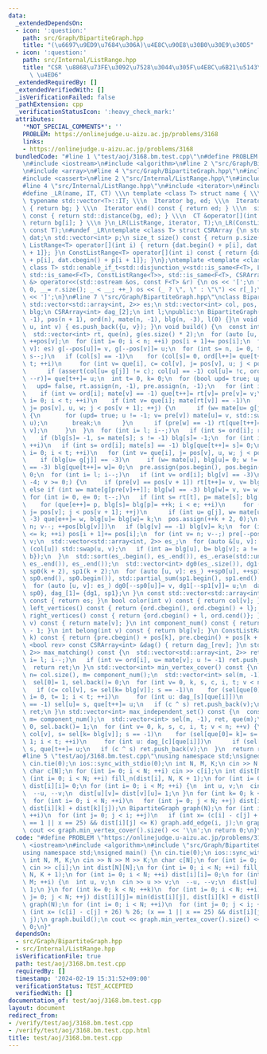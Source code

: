 ```yaml
---
data:
  _extendedDependsOn:
  - icon: ':question:'
    path: src/Graph/BipartiteGraph.hpp
    title: "(\u6697\u9ED9\u7684\u306A)\u4E8C\u90E8\u30B0\u30E9\u30D5"
  - icon: ':question:'
    path: src/Internal/ListRange.hpp
    title: "CSR \u8868\u73FE\u3092\u7528\u3044\u305F\u4E8C\u6B21\u5143\u914D\u5217\
      \ \u4ED6"
  _extendedRequiredBy: []
  _extendedVerifiedWith: []
  _isVerificationFailed: false
  _pathExtension: cpp
  _verificationStatusIcon: ':heavy_check_mark:'
  attributes:
    '*NOT_SPECIAL_COMMENTS*': ''
    PROBLEM: https://onlinejudge.u-aizu.ac.jp/problems/3168
    links:
    - https://onlinejudge.u-aizu.ac.jp/problems/3168
  bundledCode: "#line 1 \"test/aoj/3168.bm.test.cpp\"\n#define PROBLEM \"https://onlinejudge.u-aizu.ac.jp/problems/3168\"\
    \n#include <iostream>\n#include <algorithm>\n#line 2 \"src/Graph/BipartiteGraph.hpp\"\
    \n#include <array>\n#line 4 \"src/Graph/BipartiteGraph.hpp\"\n#include <numeric>\n\
    #include <cassert>\n#line 2 \"src/Internal/ListRange.hpp\"\n#include <vector>\n\
    #line 4 \"src/Internal/ListRange.hpp\"\n#include <iterator>\n#include <type_traits>\n\
    #define _LR(name, IT, CT) \\\n template <class T> struct name { \\\n  using Iterator=\
    \ typename std::vector<T>::IT; \\\n  Iterator bg, ed; \\\n  Iterator begin() const\
    \ { return bg; } \\\n  Iterator end() const { return ed; } \\\n  size_t size()\
    \ const { return std::distance(bg, ed); } \\\n  CT &operator[](int i) const {\
    \ return bg[i]; } \\\n }\n_LR(ListRange, iterator, T);\n_LR(ConstListRange, const_iterator,\
    \ const T);\n#undef _LR\ntemplate <class T> struct CSRArray {\n std::vector<T>\
    \ dat;\n std::vector<int> p;\n size_t size() const { return p.size() - 1; }\n\
    \ ListRange<T> operator[](int i) { return {dat.begin() + p[i], dat.begin() + p[i\
    \ + 1]}; }\n ConstListRange<T> operator[](int i) const { return {dat.cbegin()\
    \ + p[i], dat.cbegin() + p[i + 1]}; }\n};\ntemplate <template <class> class F,\
    \ class T> std::enable_if_t<std::disjunction_v<std::is_same<F<T>, ListRange<T>>,\
    \ std::is_same<F<T>, ConstListRange<T>>, std::is_same<F<T>, CSRArray<T>>>, std::ostream\
    \ &> operator<<(std::ostream &os, const F<T> &r) {\n os << '[';\n for (int _=\
    \ 0, __= r.size(); _ < __; ++_) os << (_ ? \", \" : \"\") << r[_];\n return os\
    \ << ']';\n}\n#line 7 \"src/Graph/BipartiteGraph.hpp\"\nclass BipartiteGraph {\n\
    \ std::vector<std::array<int, 2>> es;\n std::vector<int> col, pos, ord, pre, mate,\
    \ blg;\n CSRArray<int> dag_[2];\n int l;\npublic:\n BipartiteGraph(int n): col(n,\
    \ -1), pos(n + 1), ord(n), mate(n, -1), blg(n, -3), l(0) {}\n void add_edge(int\
    \ u, int v) { es.push_back({u, v}); }\n void build() {\n  const int n= col.size();\n\
    \  std::vector<int> rt, que(n), g(es.size() * 2);\n  for (auto [u, v]: es) ++pos[u],\
    \ ++pos[v];\n  for (int i= 0; i < n; ++i) pos[i + 1]+= pos[i];\n  for (auto [u,\
    \ v]: es) g[--pos[u]]= v, g[--pos[v]]= u;\n  for (int s= n, i= 0, t= 0, r= n;\
    \ s--;)\n   if (col[s] == -1)\n    for (col[s]= 0, ord[l++]= que[t++]= s; i <\
    \ t; ++i)\n     for (int v= que[i], c= col[v], j= pos[v], u; j < pos[v + 1]; ++j)\n\
    \      if (assert(col[u= g[j]] != c); col[u] == -1) col[u]= !c, ord[(c ? l++ :\
    \ --r)]= que[t++]= u;\n  int t= 0, k= 0;\n  for (bool upd= true; upd; t= 0) {\n\
    \   upd= false, rt.assign(n, -1), pre.assign(n, -1);\n   for (int i= l; i--;)\n\
    \    if (int v= ord[i]; mate[v] == -1) que[t++]= rt[v]= pre[v]= v;\n   for (int\
    \ i= 0; i < t; ++i)\n    if (int v= que[i]; mate[rt[v]] == -1)\n     for (int\
    \ j= pos[v], u, w; j < pos[v + 1]; ++j) {\n      if (w= mate[u= g[j]]; w == -1)\
    \ {\n       for (upd= true; u != -1; v= pre[v]) mate[u]= v, std::swap(mate[v],\
    \ u);\n       break;\n      }\n      if (pre[w] == -1) rt[que[t++]= w]= rt[pre[w]=\
    \ v];\n     }\n  }\n  for (int i= l; i--;)\n   if (int s= ord[i]; rt[s] != -1)\n\
    \    if (blg[s]= -1, s= mate[s]; s != -1) blg[s]= -1;\n  for (int i= l; i < n;\
    \ ++i)\n   if (int s= ord[i]; mate[s] == -1) blg[que[t++]= s]= 0;\n  for (int\
    \ i= 0; i < t; ++i)\n   for (int v= que[i], j= pos[v], u, w; j < pos[v + 1]; ++j)\n\
    \    if (blg[u= g[j]] == -3)\n     if (w= mate[u], blg[u]= 0; w != -1 && blg[w]\
    \ == -3) blg[que[t++]= w]= 0;\n  pre.assign(pos.begin(), pos.begin() + n), t=\
    \ 0;\n  for (int i= l; i--;)\n   if (int v= ord[i]; blg[v] == -3)\n    for (blg[v]=\
    \ -4; v >= 0;) {\n     if (pre[v] == pos[v + 1]) rt[t++]= v, v= blg[v];\n    \
    \ else if (int w= mate[g[pre[v]++]]; blg[w] == -3) blg[w]= v, v= w;\n    }\n \
    \ for (int i= 0, e= 0; t--;)\n   if (int s= rt[t], p= mate[s]; blg[p] == -3)\n\
    \    for (que[e++]= p, blg[s]= blg[p]= ++k; i < e; ++i)\n     for (int v= que[i],\
    \ j= pos[v]; j < pos[v + 1]; ++j)\n      if (int u= g[j], w= mate[u]; blg[w] ==\
    \ -3) que[e++]= w, blg[u]= blg[w]= k;\n  pos.assign(++k + 2, 0);\n  for (int v=\
    \ n; v--; ++pos[blg[v]])\n   if (blg[v] == -1) blg[v]= k;\n  for (int i= 0; i\
    \ <= k; ++i) pos[i + 1]+= pos[i];\n  for (int v= n; v--;) pre[--pos[blg[v]]]=\
    \ v;\n  std::vector<std::array<int, 2>> es_;\n  for (auto &[u, v]: es) {\n   if\
    \ (col[u]) std::swap(u, v);\n   if (int a= blg[u], b= blg[v]; a != b) es_.push_back({a,\
    \ b});\n  }\n  std::sort(es_.begin(), es_.end()), es_.erase(std::unique(es_.begin(),\
    \ es_.end()), es_.end());\n  std::vector<int> dg0(es_.size()), dg1(es_.size()),\
    \ sp0(k + 2), sp1(k + 2);\n  for (auto [u, v]: es_) ++sp0[u], ++sp1[v];\n  std::partial_sum(sp0.begin(),\
    \ sp0.end(), sp0.begin()), std::partial_sum(sp1.begin(), sp1.end(), sp1.begin());\n\
    \  for (auto [u, v]: es_) dg0[--sp0[u]]= v, dg1[--sp1[v]]= u;\n  dag_[0]= {dg0,\
    \ sp0}, dag_[1]= {dg1, sp1};\n }\n const std::vector<std::array<int, 2>> &edges()\
    \ const { return es; }\n bool color(int v) const { return col[v]; }\n ConstListRange<int>\
    \ left_vertices() const { return {ord.cbegin(), ord.cbegin() + l}; }\n ConstListRange<int>\
    \ right_vertices() const { return {ord.cbegin() + l, ord.cend()}; }\n int match(int\
    \ v) const { return mate[v]; }\n int component_num() const { return pos.size()\
    \ - 1; }\n int belong(int v) const { return blg[v]; }\n ConstListRange<int> block(int\
    \ k) const { return {pre.cbegin() + pos[k], pre.cbegin() + pos[k + 1]}; }\n template\
    \ <bool rev> const CSRArray<int> &dag() { return dag_[rev]; }\n std::vector<std::array<int,\
    \ 2>> max_matching() const {\n  std::vector<std::array<int, 2>> ret;\n  for (int\
    \ i= l; i--;)\n   if (int v= ord[i], u= mate[v]; u != -1) ret.push_back({v, u});\n\
    \  return ret;\n }\n std::vector<int> min_vertex_cover() const {\n  const int\
    \ n= col.size(), m= component_num();\n  std::vector<int> sel(m, -1), ret, que(m);\n\
    \  sel[0]= 1, sel.back()= 0;\n  for (int v= 0, k, s, c, i, t; v < n; ++v) {\n\
    \   if (c= col[v], s= sel[k= blg[v]]; s == -1)\n    for (sel[que[0]= k]= s= !c,\
    \ i= 0, t= 1; i < t; ++i)\n     for (int u: dag_[s][que[i]])\n      if (sel[u]\
    \ == -1) sel[u]= s, que[t++]= u;\n   if (c ^ s) ret.push_back(v);\n  }\n  return\
    \ ret;\n }\n std::vector<int> max_independent_set() const {\n  const int n= col.size(),\
    \ m= component_num();\n  std::vector<int> sel(m, -1), ret, que(m);\n  sel[0]=\
    \ 0, sel.back()= 1;\n  for (int v= 0, k, s, c, i, t; v < n; ++v) {\n   if (c=\
    \ col[v], s= sel[k= blg[v]]; s == -1)\n    for (sel[que[0]= k]= s= !c, i= 0, t=\
    \ 1; i < t; ++i)\n     for (int u: dag_[c][que[i]])\n      if (sel[u] == -1) sel[u]=\
    \ s, que[t++]= u;\n   if (c ^ s) ret.push_back(v);\n  }\n  return ret;\n }\n};\n\
    #line 5 \"test/aoj/3168.bm.test.cpp\"\nusing namespace std;\nsigned main() {\n\
    \ cin.tie(0);\n ios::sync_with_stdio(0);\n int N, M, K;\n cin >> N >> M >> K;\n\
    \ char c[N];\n for (int i= 0; i < N; ++i) cin >> c[i];\n int dist[N][N];\n for\
    \ (int i= 0; i < N; ++i) fill_n(dist[i], N, K + 1);\n for (int i= 0; i < N; ++i)\
    \ dist[i][i]= 0;\n for (int i= 0; i < M; ++i) {\n  int u, v;\n  cin >> u >> v;\n\
    \  --u, --v;\n  dist[u][v]= dist[v][u]= 1;\n }\n for (int k= 0; k < N; ++k)\n\
    \  for (int i= 0; i < N; ++i)\n   for (int j= 0; j < N; ++j) dist[i][j]= min(dist[i][j],\
    \ dist[i][k] + dist[k][j]);\n BipartiteGraph graph(N);\n for (int i= 0; i < N;\
    \ ++i)\n  for (int j= 0; j < i; ++j)\n   if (int x= (c[i] - c[j] + 26) % 26; (x\
    \ == 1 || x == 25) && dist[i][j] <= K) graph.add_edge(i, j);\n graph.build();\n\
    \ cout << graph.min_vertex_cover().size() << '\\n';\n return 0;\n}\n"
  code: "#define PROBLEM \"https://onlinejudge.u-aizu.ac.jp/problems/3168\"\n#include\
    \ <iostream>\n#include <algorithm>\n#include \"src/Graph/BipartiteGraph.hpp\"\n\
    using namespace std;\nsigned main() {\n cin.tie(0);\n ios::sync_with_stdio(0);\n\
    \ int N, M, K;\n cin >> N >> M >> K;\n char c[N];\n for (int i= 0; i < N; ++i)\
    \ cin >> c[i];\n int dist[N][N];\n for (int i= 0; i < N; ++i) fill_n(dist[i],\
    \ N, K + 1);\n for (int i= 0; i < N; ++i) dist[i][i]= 0;\n for (int i= 0; i <\
    \ M; ++i) {\n  int u, v;\n  cin >> u >> v;\n  --u, --v;\n  dist[u][v]= dist[v][u]=\
    \ 1;\n }\n for (int k= 0; k < N; ++k)\n  for (int i= 0; i < N; ++i)\n   for (int\
    \ j= 0; j < N; ++j) dist[i][j]= min(dist[i][j], dist[i][k] + dist[k][j]);\n BipartiteGraph\
    \ graph(N);\n for (int i= 0; i < N; ++i)\n  for (int j= 0; j < i; ++j)\n   if\
    \ (int x= (c[i] - c[j] + 26) % 26; (x == 1 || x == 25) && dist[i][j] <= K) graph.add_edge(i,\
    \ j);\n graph.build();\n cout << graph.min_vertex_cover().size() << '\\n';\n return\
    \ 0;\n}"
  dependsOn:
  - src/Graph/BipartiteGraph.hpp
  - src/Internal/ListRange.hpp
  isVerificationFile: true
  path: test/aoj/3168.bm.test.cpp
  requiredBy: []
  timestamp: '2024-02-19 15:31:52+09:00'
  verificationStatus: TEST_ACCEPTED
  verifiedWith: []
documentation_of: test/aoj/3168.bm.test.cpp
layout: document
redirect_from:
- /verify/test/aoj/3168.bm.test.cpp
- /verify/test/aoj/3168.bm.test.cpp.html
title: test/aoj/3168.bm.test.cpp
---
```

